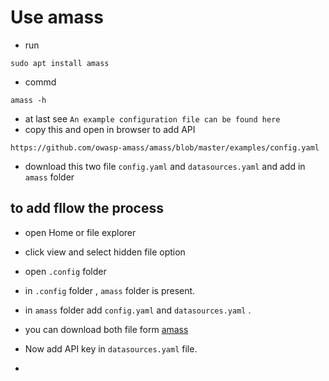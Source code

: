 # Use amass
- run
```
sudo apt install amass 
```

- commd
```
amass -h
```

- at last see `An example configuration file can be found here` 
- copy  this and open in browser to add API 

```                                                                                                                                                
https://github.com/owasp-amass/amass/blob/master/examples/config.yaml                                                                                                                            
```
- download this two  file `config.yaml` and `datasources.yaml` and add in `amass` folder
                                   
## to add  fllow the process
- open Home or file explorer 
- click view and select hidden file option 
- open `.config` folder 
- in `.config` folder ,  `amass`  folder is present.
-  in `amass` folder add `config.yaml` and `datasources.yaml` .
-  you can download both file form [amass](https://github.com/owasp-amass/amass/blob/master/examples/config.yaml )

- Now add API key in `datasources.yaml` file.
- 


                                                    
